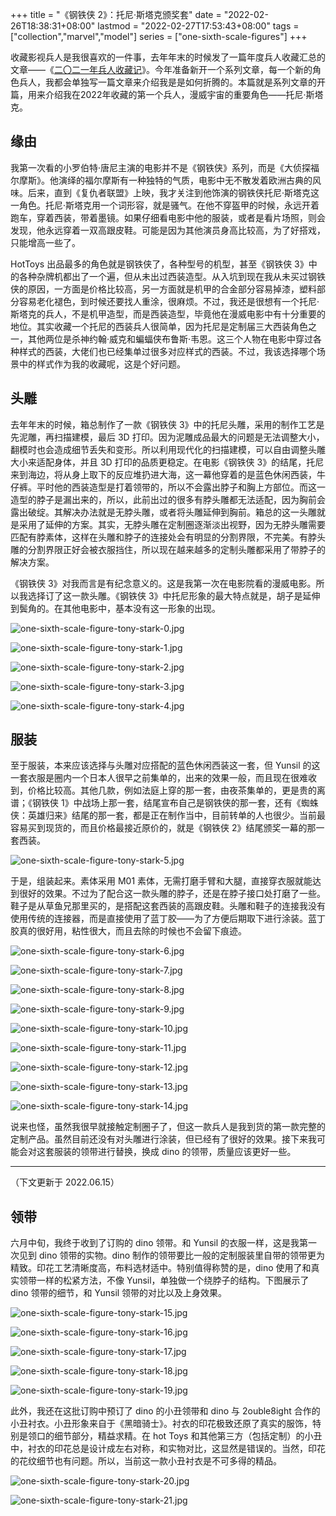 +++
title = "《钢铁侠 2》：托尼·斯塔克颁奖套"
date = "2022-02-26T18:38:31+08:00"
lastmod = "2022-02-27T17:53:43+08:00"
tags = ["collection","marvel","model"]
series = ["one-sixth-scale-figures"]
+++

收藏影视兵人是我很喜欢的一件事，去年年末的时候发了一篇年度兵人收藏汇总的文章——《[二〇二一年兵人收藏记](/life/hobbies/my-collections-of-one-sixth-scale-figures-in-2021/)》。今年准备新开一个系列文章，每一个新的角色兵人，我都会单独写一篇文章来介绍我是是如何折腾的。本篇就是系列文章的开篇，用来介绍我在2022年收藏的第一个兵人，漫威宇宙的重要角色——托尼·斯塔克。

## 缘由

我第一次看的小罗伯特·唐尼主演的电影并不是《钢铁侠》系列，而是《大侦探福尔摩斯》。他演绎的福尔摩斯有一种独特的气质，电影中无不散发着欧洲古典的风味。后来，直到《复仇者联盟》上映，我才关注到他饰演的钢铁侠托尼·斯塔克这一角色。托尼·斯塔克用一个词形容，就是骚气。在他不穿盔甲的时候，永远开着跑车，穿着西装，带着墨镜。如果仔细看电影中他的服装，或者是看片场照，则会发现，他永远穿着一双高跟皮鞋。可能是因为其他演员身高比较高，为了好搭戏，只能增高一些了。

HotToys 出品最多的角色就是钢铁侠了，各种型号的机型，甚至《钢铁侠 3》中的各种杂牌机都出了一个遍，但从未出过西装造型。从入坑到现在我从未买过钢铁侠的原因，一方面是价格比较高，另一方面就是机甲的合金部分容易掉漆，塑料部分容易老化褪色，到时候还要找人重涂，很麻烦。不过，我还是很想有一个托尼·斯塔克的兵人，不是机甲造型，而是西装造型，毕竟他在漫威电影中有十分重要的地位。其实收藏一个托尼的西装兵人很简单，因为托尼是定制届三大西装角色之一，其他两位是杀神约翰·威克和蝙蝠侠布鲁斯·韦恩。这三个人物在电影中穿过各种样式的西装，大佬们也已经集单过很多对应样式的西装。不过，我该选择哪个场景中的样式作为我的收藏呢，这是个好问题。

## 头雕

去年年末的时候，箱总制作了一款《钢铁侠 3》中的托尼头雕，采用的制作工艺是先泥雕，再扫描建模，最后 3D 打印。因为泥雕成品最大的问题是无法调整大小，翻模时也会造成细节丢失和变形。所以利用现代化的扫描建模，可以自由调整头雕大小来适配身体，并且 3D 打印的品质更稳定。在电影《钢铁侠 3》的结尾，托尼来到海边，将从身上取下的反应堆扔进大海，这一幕他穿着的是蓝色休闲西装，牛仔裤。平时他的西装造型是打着领带的，所以不会露出脖子和胸上方部位。而这一造型的脖子是漏出来的，所以，此前出过的很多有脖头雕都无法适配，因为胸前会露出破绽。其解决办法就是无脖头雕，或者将头雕延伸到胸前。箱总的这一头雕就是采用了延伸的方案。其实，无脖头雕在定制圈逐渐淡出视野，因为无脖头雕需要匹配有脖素体，这样在头雕和脖子的连接处会有明显的分割界限，不完美。有脖头雕的分割界限正好会被衣服挡住，所以现在越来越多的定制头雕都采用了带脖子的解决方案。

《钢铁侠 3》对我而言是有纪念意义的。这是我第一次在电影院看的漫威电影。所以我选择订了这一款头雕。《钢铁侠 3》中托尼形象的最大特点就是，胡子是延伸到鬓角的。在其他电影中，基本没有这一形象的出现。

![one-sixth-scale-figure-tony-stark-0.jpg](/images/one-sixth-scale-figure-tony-stark-0.jpg "《钢铁侠 3》中的托尼形象")

![one-sixth-scale-figure-tony-stark-1.jpg](/images/one-sixth-scale-figure-tony-stark-1.jpg "头雕白膜展示（一）")

![one-sixth-scale-figure-tony-stark-2.jpg](/images/one-sixth-scale-figure-tony-stark-2.jpg "头雕白膜展示（二）")

![one-sixth-scale-figure-tony-stark-3.jpg](/images/one-sixth-scale-figure-tony-stark-3.jpg "头雕白膜展示（三）")

![one-sixth-scale-figure-tony-stark-4.jpg](/images/one-sixth-scale-figure-tony-stark-4.jpg "头雕 CoA")

## 服装

至于服装，本来应该选择与头雕对应搭配的蓝色休闲西装这一套，但 Yunsil 的这一套衣服是圈内一个日本人很早之前集单的，出来的效果一般，而且现在很难收到，价格比较高。其他几款，例如法庭上穿的那一套，由夜茶集单的，更是贵的离谱；《钢铁侠 1》中战场上那一套，结尾宣布自己是钢铁侠的那一套，还有《蜘蛛侠：英雄归来》结尾的那一套，都是正在制作当中，目前转单的人也很少。当前最容易买到现货的，而且价格最接近原价的，就是《钢铁侠 2》结尾颁奖一幕的那一套西装。

![one-sixth-scale-figure-tony-stark-5.jpg](/images/one-sixth-scale-figure-tony-stark-5.jpg "《钢铁侠 2》颁奖一幕的剧照")

于是，组装起来。素体采用 M01 素体，无需打磨手臂和大腿，直接穿衣服就能达到很好的效果。不过为了配合这一款头雕的脖子，还是在脖子接口处打磨了一些。鞋子是从草鱼兄那里买的，是搭配这套西装的高跟皮鞋。头雕和鞋子的连接我没有使用传统的连接器，而是直接使用了蓝丁胶——为了方便后期取下进行涂装。蓝丁胶真的很好用，粘性很大，而且去除的时候也不会留下痕迹。

![one-sixth-scale-figure-tony-stark-6.jpg](/images/one-sixth-scale-figure-tony-stark-6.jpg "Yunsil 服装衬衣")

![one-sixth-scale-figure-tony-stark-7.jpg](/images/one-sixth-scale-figure-tony-stark-7.jpg "Yunsil 服装西服")

![one-sixth-scale-figure-tony-stark-8.jpg](/images/one-sixth-scale-figure-tony-stark-8.jpg "Yunsil 服装裤子")

![one-sixth-scale-figure-tony-stark-9.jpg](/images/one-sixth-scale-figure-tony-stark-9.jpg "Yunsil 服装细节展示（一）")

![one-sixth-scale-figure-tony-stark-10.jpg](/images/one-sixth-scale-figure-tony-stark-10.jpg "Yunsil 服装细节展示（二）")

![one-sixth-scale-figure-tony-stark-11.jpg](/images/one-sixth-scale-figure-tony-stark-11.jpg "Yunsil 服装 CoA")

![one-sixth-scale-figure-tony-stark-12.jpg](/images/one-sixth-scale-figure-tony-stark-12.jpg "配套定制高跟皮鞋")

![one-sixth-scale-figure-tony-stark-13.jpg](/images/one-sixth-scale-figure-tony-stark-13.jpg "衣服和头雕合体（一）")

![one-sixth-scale-figure-tony-stark-14.jpg](/images/one-sixth-scale-figure-tony-stark-14.jpg "衣服和头雕合体（二）")

说来也怪，虽然我很早就接触定制圈子了，但这一款兵人是我到货的第一款完整的定制产品。虽然目前还没有对头雕进行涂装，但已经有了很好的效果。接下来我可能会对这套服装的领带进行替换，换成 dino 的领带，质量应该更好一些。

---

（下文更新于 2022.06.15）

## 领带

六月中旬，我终于收到了订购的 dino 领带。和 Yunsil 的衣服一样，这是我第一次见到 dino 领带的实物。dino 制作的领带要比一般的定制服装里自带的领带更为精致。印花工艺清晰度高，布料选材适中。特别值得称赞的是，dino 使用了和真实领带一样的松紧方法，不像 Yunsil，单独做一个绕脖子的结构。下图展示了 dino 领带的细节，和 Yunsil 领带的对比以及上身效果。

![one-sixth-scale-figure-tony-stark-15.jpg](/images/one-sixth-scale-figure-tony-stark-15.jpg "dino 领带细节")

![one-sixth-scale-figure-tony-stark-16.jpg](/images/one-sixth-scale-figure-tony-stark-16.jpg "dino（左）vs Yunsil（右）（正面）")

![one-sixth-scale-figure-tony-stark-17.jpg](/images/one-sixth-scale-figure-tony-stark-17.jpg "dino（左）vs Yunsil（右）（背面）")

![one-sixth-scale-figure-tony-stark-18.jpg](/images/one-sixth-scale-figure-tony-stark-18.jpg "dino（左）vs Yunsil（右）（上沿）")

![one-sixth-scale-figure-tony-stark-19.jpg](/images/one-sixth-scale-figure-tony-stark-19.jpg "上身细节")

此外，我还在这批订购中预订了 dino 的小丑领带和 dino 与 2ouble8ight 合作的小丑衬衣。小丑形象来自于《黑暗骑士》。衬衣的印花极致还原了真实的服饰，特别是领口的细节部分，精益求精。在 hot Toys 和其他第三方（包括定制）的小丑中，衬衣的印花总是设计成左右对称，和实物对比，这显然是错误的。当然，印花的花纹细节也有问题。所以，当前这一款小丑衬衣是不可多得的精品。

![one-sixth-scale-figure-tony-stark-20.jpg](/images/one-sixth-scale-figure-tony-stark-20.jpg "小丑衬衣和领带")

![one-sixth-scale-figure-tony-stark-21.jpg](/images/one-sixth-scale-figure-tony-stark-21.jpg "小丑衬衣细节")
